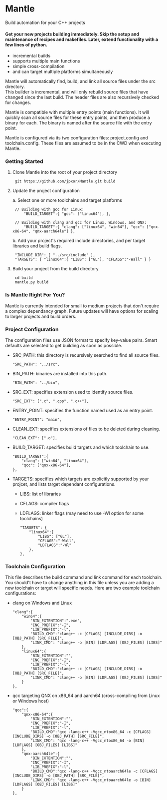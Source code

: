 # Mantle
Build automation for your C++ projects
#### Get your new projects building immediately. Skip the setup and maintenance of recipes and makefiles. Later, extend functionality with a few lines of python. 
- incremental builds
- supports multiple main functions
- simple cross-compilation
- and can target multiple platforms simultaneously

Mantle will automatically find, build, and link all source files under the src directory.	
This builder is incremental, and will only rebuild source files that have changed since the last build. 
The header files are also recursively checked for changes. 

Mantle is compatible with multiple entry points (main functions). 
It will quickly scan all source files for these entry points, and then produce a binary for each. 
The binary is named after the source file with the entry point.

Mantle is configured via its two configuration files: project.config and toolchain.config. 
These files are assumed to be in the CWD when executing Mantle.

### Getting Started
1. Clone Mantle into the root of your project directory

        git https://github.com/jpxor/Mantle.git build

2. Update the project configuration

    a. Select one or more toolchains and target platforms

        // Building with gcc for Linux: 
            "BUILD_TARGET":{ "gcc": ["linux64"], },

        // Building with clang and qcc for Linux, Windows, and QNX: 
            "BUILD_TARGET":{ "clang": ["linux64", "win64"], "qcc": ["qnx-x86-64", "qnx-aarch64le"] },

    b. Add your project's required include directories, and per target libraries and build flags.
    
        "INCLUDE_DIR": [ "../src/include" ], 
        "TARGETS": { "linux64":{ "LIBS": ["GL"], "CFLAGS":"-Wall" } } 

3. Build your project from the build directory

        cd build
        mantle.py build


### Is Mantle Right For You? 
Mantle is currently intended for small to medium projects that don't require a complex dependancy graph. Future updates will have options for scaling to larger projects and build orders. 

### Project Configuration
The configuration files use JSON format to specify key-value pairs. Smart defaults are selected to get building as soon as possible.
- SRC_PATH: this directory is recursively searched to find all source files.

      "SRC_PATH": "../src",

- BIN_PATH: binaries are installed into this path. 

      "BIN_PATH": "../bin",
      
- SRC_EXT: specifies extension used to identify source files. 

      "SRC_EXT": [".c", ".cpp", ".c++"],
      
- ENTRY_POINT: specifies the function named used as an entry point. 

      "ENTRY_POINT": "main", 

- CLEAN_EXT: specifies extensions of files to be deleted during cleaning.

      "CLEAN_EXT": [".o"],

- BUILD_TARGET: specifies build targets and which toolchain to use.

      "BUILD_TARGET":{
          "clang": ["win64", "linux64"],
          "qcc": ["qnx-x86-64"],
      },	

- TARGETS: specifies which targets are explicitly supported by your projcet, and lists target dependant configurations.
  - LIBS: list of libraries
  - CFLAGS: compiler flags
  - LDFLAGS: linker flags (may need to use -Wl option for some toolchains)

        "TARGETS": {
            "linux64":{
                "LIBS": ["GL"],
                "CFLAGS":"-Wall",
                "LDFLAGS":"-Wl"
            },
        },

### Toolchain Configuration
This file describes the build command and link command for each toolchain. You should't have to change anything in this file unless you are adding a new toolchain or target will specific needs. Here are two example toolchain configurations: 

- clang on Windows and Linux

      "clang":{
          "win64":{
              "BIN_EXTENTION":".exe",
              "INC_PREFIX":"-I",
              "LIB_PREFIX":"-l", 
              "BUILD_CMD":"clang++ -c [CFLAGS] [INCLUDE_DIRS] -o [OBJ_PATH] [SRC_FILE]", 
              "LINK_CMD": "clang++ -o [BIN] [LDFLAGS] [OBJ_FILES] [LIBS]"
          },
          "linux64":{
              "BIN_EXTENTION":"",
              "INC_PREFIX":"-I",
              "LIB_PREFIX":"-l", 
              "BUILD_CMD":"clang++ -c [CFLAGS] [INCLUDE_DIRS] -o [OBJ_PATH] [SRC_FILE]", 
              "LINK_CMD": "clang++ -o [BIN] [LDFLAGS] [OBJ_FILES] [LIBS]"
          }
      },
      
- qcc targeting QNX on x86_64 and aarch64 (cross-compiling from Linux or Windows host)

      "qcc":{
          "qnx-x86-64":{
              "BIN_EXTENTION":"",
              "INC_PREFIX":"-I",
              "LIB_PREFIX":"-l", 
              "BUILD_CMD":"qcc -lang-c++ -Vgcc_ntox86_64 -c [CFLAGS] [INCLUDE_DIRS] -o [OBJ_PATH] [SRC_FILE]",
              "LINK_CMD": "qcc -lang-c++ -Vgcc_ntox86_64 -o [BIN] [LDFLAGS] [OBJ_FILES] [LIBS]"
          }, 
          "qnx-aarch64le":{
              "BIN_EXTENTION":"",
              "INC_PREFIX":"-I",
              "LIB_PREFIX":"-l", 
              "BUILD_CMD":"qcc -lang-c++ -Vgcc_ntoaarch64le -c [CFLAGS] [INCLUDE_DIRS] -o [OBJ_PATH] [SRC_FILE]",
              "LINK_CMD": "qcc -lang-c++ -Vgcc_ntoaarch64le -o [BIN] [LDFLAGS] [OBJ_FILES] [LIBS]"
          }
      },
